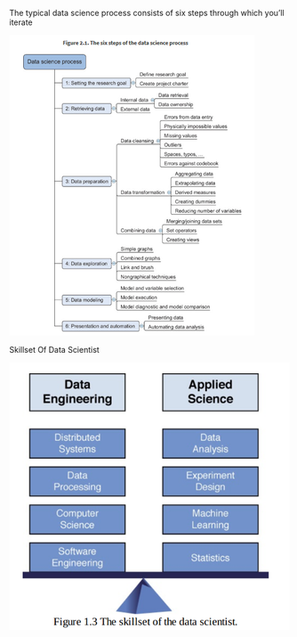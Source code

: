 The typical data science process consists of six steps through which you’ll iterate

![](/assets/import.png)



Skillset Of Data Scientist

![](/assets/skillset.png)

